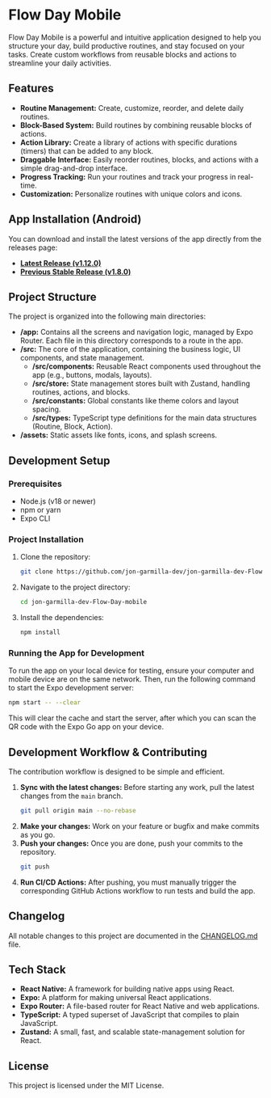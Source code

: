 # Flow Day Mobile

Flow Day Mobile is a powerful and intuitive application designed to help you structure your day, build productive routines, and stay focused on your tasks. Create custom workflows from reusable blocks and actions to streamline your daily activities.

## Features

*   **Routine Management:** Create, customize, reorder, and delete daily routines.
*   **Block-Based System:** Build routines by combining reusable blocks of actions.
*   **Action Library:** Create a library of actions with specific durations (timers) that can be added to any block.
*   **Draggable Interface:** Easily reorder routines, blocks, and actions with a simple drag-and-drop interface.
*   **Progress Tracking:** Run your routines and track your progress in real-time.
*   **Customization:** Personalize routines with unique colors and icons.

## App Installation (Android)

You can download and install the latest versions of the app directly from the releases page:

*   [**Latest Release (v1.12.0)**](https://github.com/jon-garmilla-dev/Flow-Day-mobile/releases/tag/v1.12.0)
*   [**Previous Stable Release (v1.8.0)**](https://github.com/jon-garmilla-dev/Flow-Day-mobile/releases/tag/v1.8.0)

## Project Structure

The project is organized into the following main directories:

*   **/app:** Contains all the screens and navigation logic, managed by Expo Router. Each file in this directory corresponds to a route in the app.
*   **/src:** The core of the application, containing the business logic, UI components, and state management.
    *   **/src/components:** Reusable React components used throughout the app (e.g., buttons, modals, layouts).
    *   **/src/store:** State management stores built with Zustand, handling routines, actions, and blocks.
    *   **/src/constants:** Global constants like theme colors and layout spacing.
    *   **/src/types:** TypeScript type definitions for the main data structures (Routine, Block, Action).
*   **/assets:** Static assets like fonts, icons, and splash screens.

## Development Setup

### Prerequisites

*   Node.js (v18 or newer)
*   npm or yarn
*   Expo CLI

### Project Installation

1.  Clone the repository:
    ```bash
    git clone https://github.com/jon-garmilla-dev/jon-garmilla-dev-Flow-Day.apk.git
    ```
2.  Navigate to the project directory:
    ```bash
    cd jon-garmilla-dev-Flow-Day-mobile
    ```
3.  Install the dependencies:
    ```bash
    npm install
    ```

### Running the App for Development

To run the app on your local device for testing, ensure your computer and mobile device are on the same network. Then, run the following command to start the Expo development server:

```bash
npm start -- --clear
```

This will clear the cache and start the server, after which you can scan the QR code with the Expo Go app on your device.

## Development Workflow & Contributing

The contribution workflow is designed to be simple and efficient.

1.  **Sync with the latest changes:**
    Before starting any work, pull the latest changes from the `main` branch.
    ```bash
    git pull origin main --no-rebase
    ```
2.  **Make your changes:**
    Work on your feature or bugfix and make commits as you go.
3.  **Push your changes:**
    Once you are done, push your commits to the repository.
    ```bash
    git push
    ```
4.  **Run CI/CD Actions:**
    After pushing, you must manually trigger the corresponding GitHub Actions workflow to run tests and build the app.

## Changelog

All notable changes to this project are documented in the [CHANGELOG.md](CHANGELOG.md) file.

## Tech Stack

*   **React Native:** A framework for building native apps using React.
*   **Expo:** A platform for making universal React applications.
*   **Expo Router:** A file-based router for React Native and web applications.
*   **TypeScript:** A typed superset of JavaScript that compiles to plain JavaScript.
*   **Zustand:** A small, fast, and scalable state-management solution for React.

## License

This project is licensed under the MIT License.
